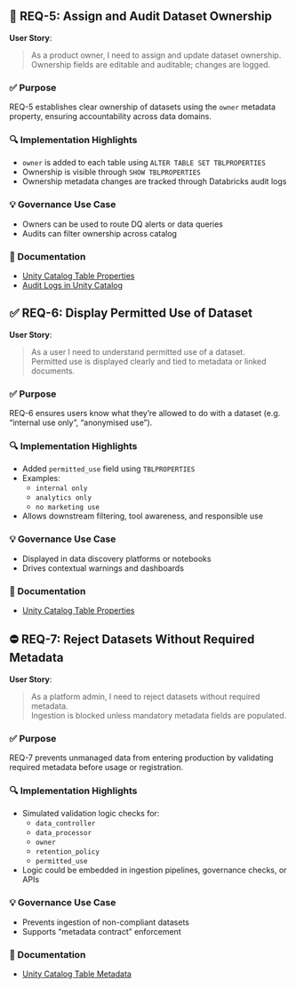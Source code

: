 ## 👤 REQ-5: Assign and Audit Dataset Ownership

**User Story**:  
> As a product owner, I need to assign and update dataset ownership.  
> Ownership fields are editable and auditable; changes are logged.

### ✅ Purpose
REQ-5 establishes clear ownership of datasets using the `owner` metadata property, ensuring accountability across data domains.

### 🔍 Implementation Highlights
- `owner` is added to each table using `ALTER TABLE SET TBLPROPERTIES`
- Ownership is visible through `SHOW TBLPROPERTIES`
- Ownership metadata changes are tracked through Databricks audit logs

### 💡 Governance Use Case
- Owners can be used to route DQ alerts or data queries
- Audits can filter ownership across catalog

### 🔗 Documentation
- [Unity Catalog Table Properties](https://docs.databricks.com/data-governance/unity-catalog/manage-privileges/table-properties.html)
- [Audit Logs in Unity Catalog](https://docs.databricks.com/administration-guide/account-settings/audit-logs.html)


## ✅ REQ-6: Display Permitted Use of Dataset

**User Story**:  
> As a user I need to understand permitted use of a dataset.  
> Permitted use is displayed clearly and tied to metadata or linked documents.

### ✅ Purpose
REQ-6 ensures users know what they’re allowed to do with a dataset (e.g. “internal use only”, “anonymised use”).

### 🔍 Implementation Highlights
- Added `permitted_use` field using `TBLPROPERTIES`
- Examples:
  - `internal only`
  - `analytics only`
  - `no marketing use`
- Allows downstream filtering, tool awareness, and responsible use

### 💡 Governance Use Case
- Displayed in data discovery platforms or notebooks
- Drives contextual warnings and dashboards

### 🔗 Documentation
- [Unity Catalog Table Properties](https://docs.databricks.com/data-governance/unity-catalog/manage-privileges/table-properties.html)


## ⛔ REQ-7: Reject Datasets Without Required Metadata

**User Story**:  
> As a platform admin, I need to reject datasets without required metadata.  
> Ingestion is blocked unless mandatory metadata fields are populated.

### ✅ Purpose
REQ-7 prevents unmanaged data from entering production by validating required metadata before usage or registration.

### 🔍 Implementation Highlights
- Simulated validation logic checks for:
  - `data_controller`
  - `data_processor`
  - `owner`
  - `retention_policy`
  - `permitted_use`
- Logic could be embedded in ingestion pipelines, governance checks, or APIs

### 💡 Governance Use Case
- Prevents ingestion of non-compliant datasets
- Supports “metadata contract” enforcement

### 🔗 Documentation
- [Unity Catalog Table Metadata](https://docs.databricks.com/data-governance/unity-catalog/manage-privileges/table-properties.html)
